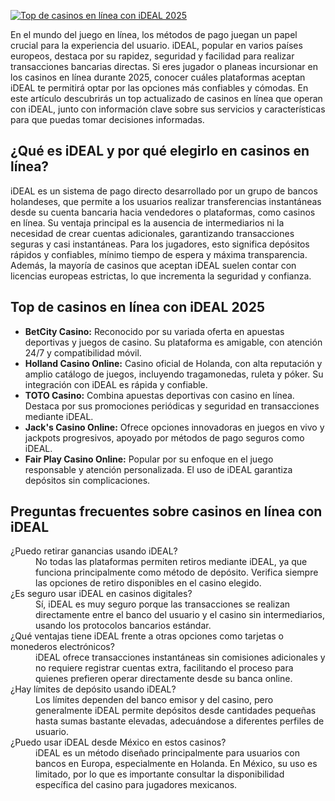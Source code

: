 [![Top de casinos en línea con iDEAL 2025](https://123-caf.pages.dev/gitsignup.png)](https://vrmoo.ru/Bt82HjjY)

<p>En el mundo del juego en línea, los métodos de pago juegan un papel crucial para la experiencia del usuario. iDEAL, popular en varios países europeos, destaca por su rapidez, seguridad y facilidad para realizar transacciones bancarias directas. Si eres jugador o planeas incursionar en los casinos en línea durante 2025, conocer cuáles plataformas aceptan iDEAL te permitirá optar por las opciones más confiables y cómodas. En este artículo descubrirás un top actualizado de casinos en línea que operan con iDEAL, junto con información clave sobre sus servicios y características para que puedas tomar decisiones informadas.</p>  <h2>¿Qué es iDEAL y por qué elegirlo en casinos en línea?</h2> <p>iDEAL es un sistema de pago directo desarrollado por un grupo de bancos holandeses, que permite a los usuarios realizar transferencias instantáneas desde su cuenta bancaria hacia vendedores o plataformas, como casinos en línea. Su ventaja principal es la ausencia de intermediarios ni la necesidad de crear cuentas adicionales, garantizando transacciones seguras y casi instantáneas. Para los jugadores, esto significa depósitos rápidos y confiables, mínimo tiempo de espera y máxima transparencia. Además, la mayoría de casinos que aceptan iDEAL suelen contar con licencias europeas estrictas, lo que incrementa la seguridad y confianza.</p>  <h2>Top de casinos en línea con iDEAL 2025</h2> <ul>   <li><strong>BetCity Casino:</strong> Reconocido por su variada oferta en apuestas deportivas y juegos de casino. Su plataforma es amigable, con atención 24/7 y compatibilidad móvil.</li>   <li><strong>Holland Casino Online:</strong> Casino oficial de Holanda, con alta reputación y amplio catálogo de juegos, incluyendo tragamonedas, ruleta y póker. Su integración con iDEAL es rápida y confiable.</li>   <li><strong>TOTO Casino:</strong> Combina apuestas deportivas con casino en línea. Destaca por sus promociones periódicas y seguridad en transacciones mediante iDEAL.</li>   <li><strong>Jack's Casino Online:</strong> Ofrece opciones innovadoras en juegos en vivo y jackpots progresivos, apoyado por métodos de pago seguros como iDEAL.</li>   <li><strong>Fair Play Casino Online:</strong> Popular por su enfoque en el juego responsable y atención personalizada. El uso de iDEAL garantiza depósitos sin complicaciones.</li> </ul>  <h2>Preguntas frecuentes sobre casinos en línea con iDEAL</h2> <dl>   <dt>¿Puedo retirar ganancias usando iDEAL?</dt>   <dd>No todas las plataformas permiten retiros mediante iDEAL, ya que funciona principalmente como método de depósito. Verifica siempre las opciones de retiro disponibles en el casino elegido.</dd>      <dt>¿Es seguro usar iDEAL en casinos digitales?</dt>   <dd>Sí, iDEAL es muy seguro porque las transacciones se realizan directamente entre el banco del usuario y el casino sin intermediarios, usando los protocolos bancarios estándar.</dd>      <dt>¿Qué ventajas tiene iDEAL frente a otras opciones como tarjetas o monederos electrónicos?</dt>   <dd>iDEAL ofrece transacciones instantáneas sin comisiones adicionales y no requiere registrar cuentas extra, facilitando el proceso para quienes prefieren operar directamente desde su banca online.</dd>      <dt>¿Hay límites de depósito usando iDEAL?</dt>   <dd>Los límites dependen del banco emisor y del casino, pero generalmente iDEAL permite depósitos desde cantidades pequeñas hasta sumas bastante elevadas, adecuándose a diferentes perfiles de usuario.</dd>      <dt>¿Puedo usar iDEAL desde México en estos casinos?</dt>   <dd>iDEAL es un método diseñado principalmente para usuarios con bancos en Europa, especialmente en Holanda. En México, su uso es limitado, por lo que es importante consultar la disponibilidad específica del casino para jugadores mexicanos.</dd> </dl>